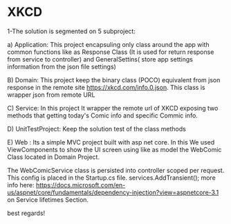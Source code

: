 # XKCD

1-The solution is segmented on 5 subproject:

a) Application: This project encapsuling only class around the app with common functions like as Response Class (It is used for return response from service to controller) and GeneralSettins( store app settings information from the json file settings)

B) Domain: This project keep the binary class (POCO) equivalent from json response in the remote site https://xkcd.com/info.0.json. This class is wrapper json from remote URL

C) Service: In this project It wrapper the remote url of XKCD exposing two methods that getting today's Comic info and specific Commic info.

D) UnitTestProject: Keep the solution test of the class methods

E) Web : Its a simple MVC project built with asp net core. In this We used ViewComponents to show the UI screen using like as model the WebComic Class located in Domain Project.

The WebComicService class is persisted into controller scoped per request. This config is placed in the Startup.cs file.
  services.AddTransient<WebComicService>(); more info here: https://docs.microsoft.com/en-us/aspnet/core/fundamentals/dependency-injection?view=aspnetcore-3.1 on Service lifetimes Section.
  
  best regards!
